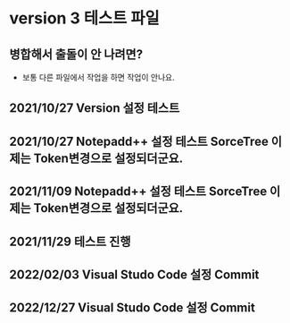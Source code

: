 # version 3 테스트 파일 

## 병합해서 출돌이 안 나려면?
- 보통 다른 파일에서 작업을 하면 작업이 안나요. 


## 2021/10/27 Version 설정 테스트 


## 2021/10/27 Notepadd++ 설정 테스트  SorceTree 이제는 Token변경으로 설정되더군요. 

## 2021/11/09 Notepadd++ 설정 테스트  SorceTree 이제는 Token변경으로 설정되더군요. 

## 2021/11/29 테스트 진행

## 2022/02/03 Visual Studo Code 설정 Commit 

## 2022/12/27 Visual Studo Code 설정 Commit 